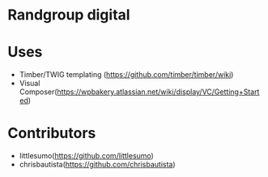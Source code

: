 # Randgroup digital

# Uses

- Timber/TWIG templating (https://github.com/timber/timber/wiki) 
- Visual Composer(https://wpbakery.atlassian.net/wiki/display/VC/Getting+Started)

# Contributors
- littlesumo(https://github.com/littlesumo)
- chrisbautista(https://github.com/chrisbautista)
